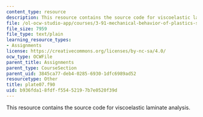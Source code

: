 ```yaml
---
content_type: resource
description: This resource contains the source code for viscoelastic laminate analysis.
file: /ol-ocw-studio-app/courses/3-91-mechanical-behavior-of-plastics-spring-2007/b936fda18fdff55452197b7e0520f39d_plate07.f90
file_size: 7959
file_type: text/plain
learning_resource_types:
- Assignments
license: https://creativecommons.org/licenses/by-nc-sa/4.0/
ocw_type: OCWFile
parent_title: Assignments
parent_type: CourseSection
parent_uid: 3845ca77-deb4-0285-6930-1dfc6989ad52
resourcetype: Other
title: plate07.f90
uid: b936fda1-8fdf-f554-5219-7b7e0520f39d
---
```

This resource contains the source code for viscoelastic laminate analysis.